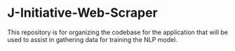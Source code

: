 # J-Initiative-Web-Scraper
This repository is for organizing the codebase for the application that will be used to assist in gathering data for training the NLP model.
